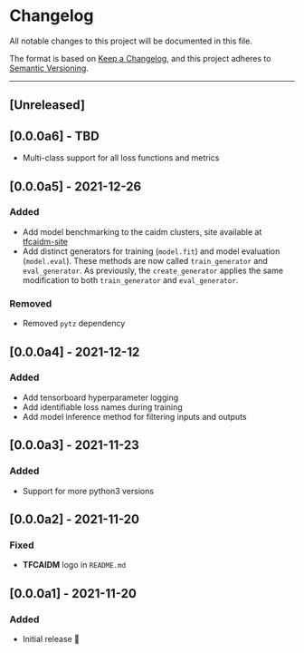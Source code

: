 # Changelog

All notable changes to this project will be documented in this file.

The format is based on [Keep a Changelog](https://keepachangelog.com/en/1.0.0/),
and this project adheres to [Semantic Versioning](https://semver.org/spec/v2.0.0.html).

---

## [Unreleased]

## [0.0.0a6] - TBD

- Multi-class support for all loss functions and metrics

## [0.0.0a5] - 2021-12-26

### Added

- Add model benchmarking to the caidm clusters, site available at [tfcaidm-site](https://brandhsu.github.io/tfcaidm-site/)
- Add distinct generators for training (`model.fit`) and model evaluation (`model.eval`). These methods are now called `train_generator` and `eval_generator`. As previously, the `create_generator` applies the same modification to both `train_generator` and `eval_generator`.

### Removed

- Removed `pytz` dependency

## [0.0.0a4] - 2021-12-12

### Added

- Add tensorboard hyperparameter logging
- Add identifiable loss names during training
- Add model inference method for filtering inputs and outputs

## [0.0.0a3] - 2021-11-23

### Added

- Support for more python3 versions

## [0.0.0a2] - 2021-11-20

### Fixed

- **TFCAIDM** logo in `README.md`

## [0.0.0a1] - 2021-11-20

### Added

- Initial release 🎉
